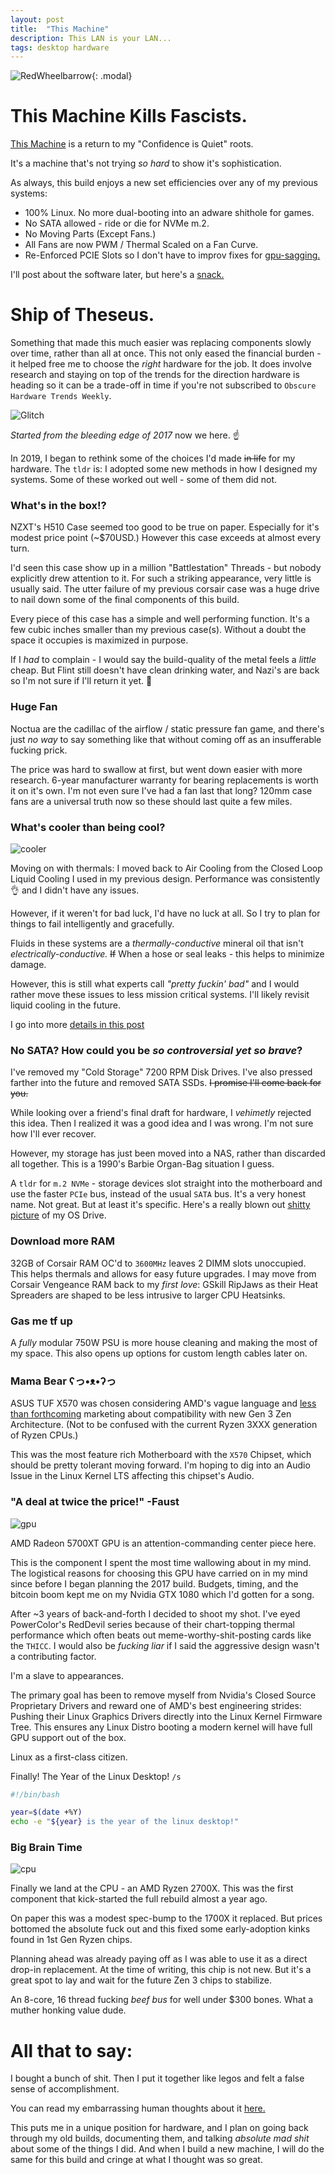 ```yaml
---
layout: post
title:  "This Machine"
description: This LAN is your LAN...
tags: desktop hardware
---
```


![RedWheelbarrow](../../../assets/images/RWB/RWB01.jpg){: .modal}

# This Machine Kills Fascists.

[This Machine](https://en.wikipedia.org/wiki/This_machine_kills_fascists) is a return to my "Confidence is Quiet" roots.

It's a machine that's not trying _so hard_ to show it's sophistication.

As always, this build enjoys a new set efficiencies over any of my previous systems:

* 100% Linux. No more dual-booting into an adware shithole for games.
* No SATA allowed - ride or die for NVMe m.2.
* No Moving Parts (Except Fans.)
* All Fans are now PWM / Thermal Scaled on a Fan Curve.
* Re-Enforced PCIE Slots so I don't have to improv fixes for [gpu-sagging.](../../../assets/images/RWB/gpusag.jpeg)

I'll post about the software later, but here's a [snack.](../../../assets/images/RWB/shellbie.png)

# Ship of Theseus.

Something that made this much easier was replacing components slowly over time, rather than all at once. This not only eased the financial burden - it helped free me to choose the _right_ hardware for the job. It does involve research and staying on top of the trends for the direction hardware is heading so it can be a trade-off in time if you're not subscribed to `Obscure Hardware Trends Weekly`.

![Glitch](../../../assets/images/Glitch/Glitch.jpg)

_Started from the bleeding edge of 2017_ now we here. ☝️

In 2019, I began to rethink some of the choices I'd made ~~in life~~ for my hardware. The `tldr` is: I adopted some new methods in how I designed my systems. Some of these worked out well - some of them did not.

### What's in the box!?

NZXT's H510 Case seemed too good to be true on paper. Especially for it's modest price point (~$70USD.) However this case exceeds at almost every turn.

I'd seen this case show up in a million "Battlestation" Threads - but nobody explicitly drew attention to it. For such a striking appearance, very little is usually said. The utter failure of my previous corsair case was a huge drive to nail down some of the final components of this build.

Every piece of this case has a simple and well performing function. It's a few cubic inches smaller than my previous case(s). Without a doubt the space it occupies is maximized in purpose.

If I *had* to complain - I would say the build-quality of the metal feels a _little_ cheap. But Flint still doesn't have clean drinking water, and Nazi's are back so I'm not sure if I'll return it yet. 🤔

### Huge Fan

Noctua are the cadillac of the airflow / static pressure fan game, and there's just _no way_ to say something like that without coming off as an insufferable fucking prick.

The price was hard to swallow at first, but went down easier with more research. 6-year manufacturer warranty for bearing replacements is worth it on it's own. I'm not even sure I've had a fan last that long? 120mm case fans are a universal truth now so these should last quite a few miles.

### What's cooler than being cool?

![cooler](../../../assets/images/RWB/cooler.jpg)

Moving on with thermals: I moved back to Air Cooling from the Closed Loop Liquid Cooling I used in my previous design. Performance was consistently 👌 and I didn't have any issues.

However, if it weren't for bad luck, I'd have no luck at all. So I try to plan for things to fail intelligently and gracefully.

Fluids in these systems are a *thermally-conductive* mineral oil that isn't *electrically-conductive.* ~~If~~ When a hose or seal leaks - this helps to minimize damage.

However, this is still what experts call _"pretty fuckin' bad"_ and I would rather move these issues to less mission critical systems. I'll likely revisit liquid cooling in the future.

I go into more [details in this post](/2020/09/14/thermals.html)

### No SATA? How could you be _so controversial yet so brave_?

I've removed my "Cold Storage" 7200 RPM Disk Drives. I've also pressed farther into the future and removed SATA SSDs. ~~I promise I'll come back for you.~~

While looking over a friend's final draft for hardware, I _vehimetly_ rejected this idea. Then I realized it was a good idea and I was wrong. I'm not sure how I'll ever recover.

However, my storage has just been moved into a NAS, rather than discarded all together. This is a 1990's Barbie Organ-Bag situation I guess.

A `tldr` for `m.2 NVMe` - storage devices slot straight into the motherboard and use the faster `PCIe` bus, instead of the usual `SATA` bus. It's a very honest name. Not great. But at least it's specific. Here's a really blown out [shitty picture](../../../assets/images/RWB/nvme.jpeg) of my OS Drive.

### Download more RAM

32GB of Corsair RAM OC'd to `3600MHz` leaves 2 DIMM slots unoccupied. This helps thermals and allows for easy future upgrades. I may move from Corsair Vengeance RAM back to my _first love_: GSkill RipJaws as their Heat Spreaders are shaped to be less intrusive to larger CPU Heatsinks.

### Gas me tf up

A _fully_ modular 750W PSU is more house cleaning and making the most of my space. This also opens up options for custom length cables later on.

### Mama Bear ʕっ•ᴥ•ʔっ

ASUS TUF X570 was chosen considering AMD's vague language and [less than forthcoming](../../../assets/images/RWB/chipset.png) marketing about compatibility with new Gen 3 Zen Architecture. (Not to be confused with the current Ryzen 3XXX generation of Ryzen CPUs.)

This was the most feature rich Motherboard with the `X570` Chipset, which should be pretty tolerant moving forward. I'm hoping to dig into an Audio Issue in the Linux Kernel LTS affecting this chipset's Audio.

### "A deal at twice the price!" -Faust

![gpu](../../../assets/images/RWB/the_debbil.jpg)

AMD Radeon 5700XT GPU is an attention-commanding center piece here.

This is the component I spent the most time wallowing about in my mind. The logistical reasons for choosing this GPU have carried on in my mind since before I began planning the 2017 build. Budgets, timing, and the bitcoin boom kept me on my Nvidia GTX 1080 which I'd gotten for a song.

After ~3 years of back-and-forth I decided to shoot my shot. I've eyed PowerColor's RedDevil series because of their chart-topping thermal performance which often beats out meme-worthy-shit-posting cards like the `THICC`. I would also be _fucking liar_ if I said the aggressive design wasn't a contributing factor.

I'm a slave to appearances.

The primary goal has been to remove myself from Nvidia's Closed Source Proprietary Drivers and reward one of AMD's best engineering strides: Pushing their Linux Graphics Drivers directly into the Linux Kernel Firmware Tree. This ensures any Linux Distro booting a modern kernel will have full GPU support out of the box.

Linux as a first-class citizen.

Finally! The Year of the Linux Desktop! `/s`

```sh
#!/bin/bash

year=$(date +%Y)
echo -e "${year} is the year of the linux desktop!"
```

### Big Brain Time

![cpu](../../../assets/images/RWB/cpu_glam.jpg)

Finally we land at the CPU - an AMD Ryzen 2700X. This was the first component that kick-started the full rebuild almost a year ago.

On paper this was a modest spec-bump to the 1700X it replaced. But prices bottomed the absolute fuck out and this fixed some early-adoption kinks found in 1st Gen Ryzen chips.

Planning ahead was already paying off as I was able to use it as a direct drop-in replacement. At the time of writing, this chip is not new. But it's a great spot to lay and wait for the future Zen 3 chips to stabilize.

An 8-core, 16 thread fucking _beef bus_ for well under $300 bones. What a muther honking value dude.

# All that to say:

I bought a bunch of shit. Then I put it together like legos and felt a false sense of accomplishment.

You can read my embarrassing human thoughts about it [here.](/2020/07/27/Zen-Art.html)

This puts me in a unique position for hardware, and I plan on going back through my old builds, documenting them, and talking _absolute mad shit_ about some of the things I did. And when I build a new machine, I will do the same for this build and cringe at what I thought was so great.

